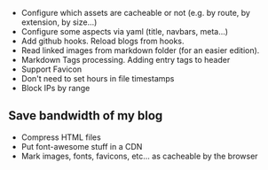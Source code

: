 * Configure which assets are cacheable or not (e.g. by route, by extension, by size...)
* Configure some aspects via yaml (title, navbars, meta...)
* Add github hooks. Reload blogs from hooks.
* Read linked images from markdown folder (for an easier edition).
* Markdown Tags processing. Adding entry tags to header
* Support Favicon
* Don't need to set hours in file timestamps
* Block IPs by range

## Save bandwidth of my blog

* Compress HTML files
* Put font-awesome stuff in a CDN
* Mark images, fonts, favicons, etc... as cacheable by the browser